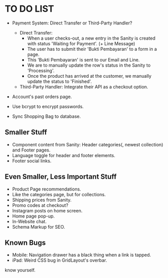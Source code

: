 # TO DO LIST

- Payment System: Direct Transfer or Third-Party Handler?
  - Direct Transfer:
    - When a user checks-out, a new entry in the Sanity is created with status 'Waiting for Payment'. (+ Line Message)
    - The user has to submit their 'Bukti Pembayaran' to a form in a page.
    - This 'Bukti Pembayaran' is sent to our Email and Line.
    - We are to manually update the row's status in the Sanity to 'Processing'.
    - Once the product has arrived at the customer, we manually update the status to 'Finished'.
  - Third-Party Handler: Integrate their API as a checkout option.

- Account's past orders page.

- Use bcrypt to encrypt passwords.

- Sync Shopping Bag to database.

## Smaller Stuff

- Component content from Sanity: Header categories(, newest collection) and Footer pages.
- Language toggle for header and footer elements.
- Footer social links.

## Even Smaller, Less Important Stuff

- Product Page recommendations.
- Like the categories page, but for collections.
- Shipping prices from Sanity.
- Promo codes at checkout?
- Instagram posts on home screen.
- Home page pop-up.
- In-Website chat.
- Schema Markup for SEO.

## Known Bugs

- Mobile: Navigation drawer has a black thing when a link is tapped.
- iPad:   Weird CSS bug in GridLayout's overbar.

know yourself.
